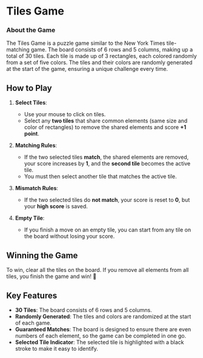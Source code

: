 # Tiles Game 

### About the Game
The Tiles Game is a puzzle game similar to the New York Times tile-matching game. The board consists of 6 rows and 5 columns, making up a total of 30 tiles. Each tile is made up of 3 rectangles, each colored randomly from a set of five colors. The tiles and their colors are randomly generated at the start of the game, ensuring a unique challenge every time.


## How to Play  
1. **Select Tiles**:  
   - Use your mouse to click on tiles.  
   - Select any **two tiles** that share common elements (same size and color of rectangles) to remove the shared elements and score **+1 point**.  

2. **Matching Rules**:  
   - If the two selected tiles **match**, the shared elements are removed, your score increases by **1**, and the **second tile** becomes the active tile.  
   - You must then select another tile that matches the active tile.  

3. **Mismatch Rules**:  
   - If the two selected tiles do **not match**, your score is reset to **0**, but your **high score** is saved.  

4. **Empty Tile**:  
   - If you finish a move on an empty tile, you can start from any tile on the board without losing your score.


## Winning the Game
To win, clear all the tiles on the board. If you remove all elements from all tiles, you finish the game and win! 🎉  


## Key Features 
- **30 Tiles**: The board consists of 6 rows and 5 columns.  
- **Randomly Generated**: The tiles and colors are randomized at the start of each game.  
- **Guaranteed Matches**: The board is designed to ensure there are even numbers of each element, so the game can be completed in one go.  
- **Selected Tile Indicator**: The selected tile is highlighted with a black stroke to make it easy to identify. 